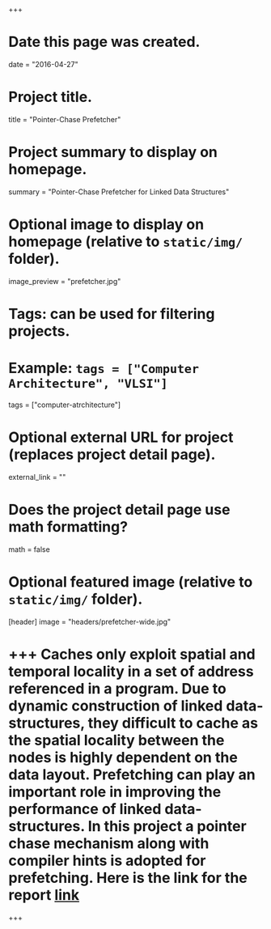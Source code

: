 +++
# Date this page was created.
date = "2016-04-27"

# Project title.
title = "Pointer-Chase Prefetcher"

# Project summary to display on homepage.
summary = "Pointer-Chase Prefetcher for Linked Data Structures"

# Optional image to display on homepage (relative to `static/img/` folder).
image_preview = "prefetcher.jpg"

# Tags: can be used for filtering projects.
# Example: `tags = ["Computer Architecture", "VLSI"]`
tags = ["computer-atrchitecture"]

# Optional external URL for project (replaces project detail page).
external_link = ""

# Does the project detail page use math formatting?
math = false

# Optional featured image (relative to `static/img/` folder).
[header]
image = "headers/prefetcher-wide.jpg"

+++
Caches only exploit spatial and temporal locality in a set of address referenced in a program. Due to dynamic construction of linked data-structures, they difficult to cache as the spatial locality between the nodes is highly dependent on the data layout. Prefetching can play an important role in improving the performance of linked data-structures. In this project a pointer chase mechanism along with compiler hints is adopted for prefetching. Here is the link for the report [link](../prefetcher-report.pdf)
=======

+++


